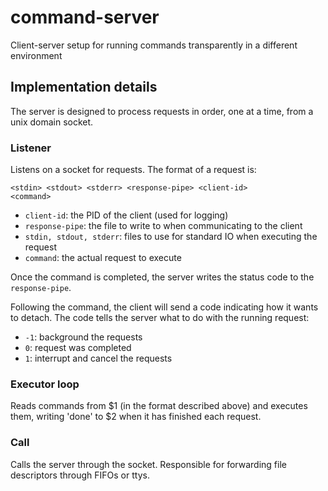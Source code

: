 # command-server

Client-server setup for running commands transparently in a different environment

## Implementation details

The server is designed to process requests in order, one at a time, from a unix
domain socket.

### Listener

Listens on a socket for requests. The format of a request is:

```
<stdin> <stdout> <stderr> <response-pipe> <client-id>
<command>
```

- `client-id`: the PID of the client (used for logging)
- `response-pipe`: the file to write to when communicating to the client
- `stdin, stdout, stderr`: files to use for standard IO when executing the
  request
- `command`: the actual request to execute

Once the command is completed, the server writes the status code to
the `response-pipe`.

Following the command, the client will send a code indicating how it wants to
detach. The code tells the server what to do with the running request:

- `-1`: background the requests
- `0`: request was completed
- `1`: interrupt and cancel the requests

### Executor loop

Reads commands from $1 (in the format described above) and executes them,
writing 'done' to $2 when it has finished each request.

### Call

Calls the server through the socket. Responsible for forwarding file descriptors
through FIFOs or ttys.
